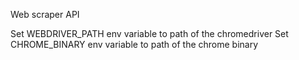 
Web scraper API

Set WEBDRIVER_PATH env variable to path of the chromedriver
Set CHROME_BINARY env variable to path of the chrome binary